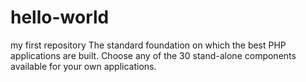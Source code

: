 # hello-world
my first repository
The standard foundation on which the best PHP applications are built. Choose any of the 30 stand-alone components available for your own applications. 
